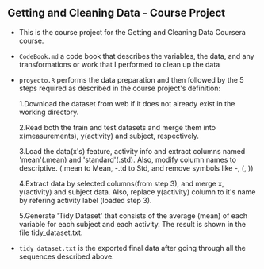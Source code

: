 Getting and Cleaning Data - Course Project
------------------------------------------------------------------------------

* This is the course project for the Getting and Cleaning Data Coursera course.

* `CodeBook.md` a code book that describes the variables, the data, and any transformations or work that I performed to clean up the data

* `proyecto.R` performs the data preparation and then followed by the 5 steps required as described in the course project's definition:
  
    1.Download the dataset from web if it does not already exist in the working directory.

    2.Read both the train and test datasets and merge them into x(measurements), y(activity) and subject, respectively.

    3.Load the data(x's) feature, activity info and extract columns named 'mean'(.mean) and 'standard'(.std). Also, modify column names to descriptive. (.mean to Mean, -.td to Std, and remove symbols like -, (, ))

    4.Extract data by selected columns(from step 3), and merge x, y(activity) and subject data. Also, replace y(activity) column to it's name by refering activity label (loaded step 3).

    5.Generate 'Tidy Dataset' that consists of the average (mean) of each variable for each subject and each activity. The result is shown in the file tidy_dataset.txt.

* `tidy_dataset.txt` is the exported final data after going through all the sequences described above.  